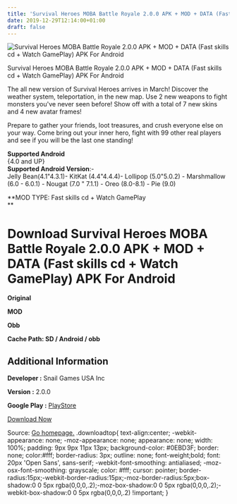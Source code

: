 ```yaml
---
title: 'Survival Heroes MOBA Battle Royale 2.0.0 APK + MOD + DATA (Fast skills cd + Watch GamePlay) APK For Android'
date: 2019-12-29T12:14:00+01:00
draft: false
---
```


![Survival Heroes MOBA Battle Royale 2.0.0 APK + MOD + DATA (Fast skills cd + Watch GamePlay) APK For Android](https://i1.wp.com/apkhome.net/wp-content/uploads/2019/12/Survival-Heroes-MOBA-Battle-Royale-2.0.0-APK-MOD-DATA-Fast-skills-cd-Watch-GamePlay.png "Survival Heroes MOBA Battle Royale 2.0.0 APK + MOD + DATA (Fast skills cd + Watch GamePlay) APK For Android")

  

Survival Heroes MOBA Battle Royale 2.0.0 APK + MOD + DATA (Fast skills cd + Watch GamePlay) APK For Android

The all new version of Survival Heroes arrives in March! Discover the weather system, teleportation, in the new map. Use 2 new weapons to fight monsters you've never seen before! Show off with a total of 7 new skins and 4 new avatar frames!

Prepare to gather your friends, loot treasures, and crush everyone else on your way. Come bring out your inner hero, fight with 99 other real players and see if you will be the last one standing!

**Supported Android**  
{4.0 and UP}  
**Supported Android Version**:-  
Jelly Bean(4.1"4.3.1)- KitKat (4.4"4.4.4)- Lollipop (5.0"5.0.2) - Marshmallow (6.0 - 6.0.1) - Nougat (7.0 " 7.1.1) - Oreo (8.0-8.1) - Pie (9.0)

**MOD TYPE: Fast skills cd + Watch GamePlay  
**

Download Survival Heroes MOBA Battle Royale 2.0.0 APK + MOD + DATA (Fast skills cd + Watch GamePlay) APK For Android
====================================================================================================================

**Original**

**MOD**

**Obb**

**Cache Path: SD / Android / obb**

Additional Information
----------------------

**Developer :** Snail Games USA Inc

**Version :** 2.0.0

**Google Play :** [PlayStore](https://play.google.com/store/apps/details?id=com.snailgamesusa.survival)

  

[Download Now](https://store4app.co/post/survival-heroes-moba-battle-royale-2-0-0-apk-mod-data-fast-skills-cd-watch-gameplay-apk-for-android_1577617785)

  
Source: [Go homepage.](https://store4app.co/post/survival-heroes-moba-battle-royale-2-0-0-apk-mod-data-fast-skills-cd-watch-gameplay-apk-for-android_1577617785) .downloadtop{ text-align:center; -webkit-appearance: none; -moz-appearance: none; appearance: none; width: 100%; padding: 9px 9px 11px 13px; background-color: #0EBD3F; border: none; color:#fff; border-radius: 3px; outline: none; font-weight;bold; font: 20px 'Open Sans', sans-serif; -webkit-font-smoothing: antialiased; -moz-osx-font-smoothing: grayscale; color: #fff; cursor: pointer; border-radius:15px;-webkit-border-radius:15px;-moz-border-radius:5px;box-shadow:0 0 5px rgba(0,0,0,.2);-moz-box-shadow:0 0 5px rgba(0,0,0,.2);-webkit-box-shadow:0 0 5px rgba(0,0,0,.2) !important; }